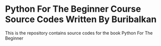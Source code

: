 # Python For The Beginner Course Source Codes Written By Buribalkan
This is the repository contains source codes for the book Python For The Beginner 
